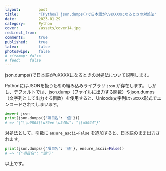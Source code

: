 ```yaml
---
layout:        post
title:         "[Python] json.dumps()で日本語が\\uXXXXになるときの対処法"
date:          2023-01-29
category:      Python
cover:         /assets/cover14.jpg
redirect_from:
comments:      true
published:     true
latex:         false
photoswipe:    false
# sitemap: false
# feed:    false
---
```


json.dumps()で日本語が\\uXXXXになるときの対処法について説明します。

PythonにはJSONを扱うための組み込みライブラリ `json` が存在します。
しかし、デフォルトでは、json.dump（ファイルに出力する関数）やjson.dumps（文字列として出力する関数）を使用すると、Unicode文字列は`\uXXXX`形式でエンコードされてしまいます。

```python
import json
print(json.dumps({'項目名': '値'}))
# => '{"\\u9805\\u76ee\\u540d": "\\u5024"}'
```

対処法として、引数に `ensure_ascii=False` を追加すると、日本語のまま出力されます。

```python
print(json.dumps({'項目名': '値'}, ensure_ascii=False))
# => '{"項目名": "値"}'
```

以上です。
